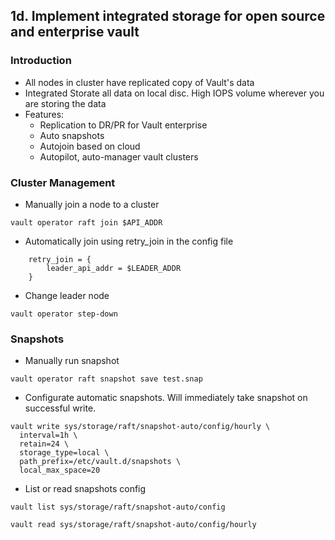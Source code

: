 ## 1d. Implement integrated storage for open source and enterprise vault
### Introduction
- All nodes in cluster have replicated copy of Vault's data
- Integrated Storate all data on local disc. High IOPS volume wherever you are storing the data
- Features:
    - Replication to DR/PR for Vault enterprise
    - Auto snapshots
    - Autojoin based on cloud
    - Autopilot, auto-manager vault clusters
### Cluster Management
- Manually join a node to a cluster
```
vault operator raft join $API_ADDR
```
- Automatically join using retry_join in the config file
```
    retry_join = {
        leader_api_addr = $LEADER_ADDR
    }
```
- Change leader node
```
vault operator step-down
```
### Snapshots
- Manually run snapshot
```
vault operator raft snapshot save test.snap
```
- Configurate automatic snapshots. Will immediately take snapshot on successful write. 
```
vault write sys/storage/raft/snapshot-auto/config/hourly \
  interval=1h \
  retain=24 \
  storage_type=local \
  path_prefix=/etc/vault.d/snapshots \
  local_max_space=20
```
- List or read snapshots config
```
vault list sys/storage/raft/snapshot-auto/config

vault read sys/storage/raft/snapshot-auto/config/hourly
```
